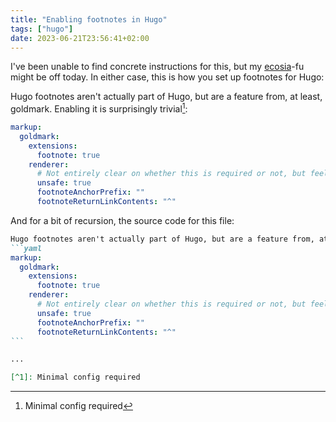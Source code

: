 ```yaml
---
title: "Enabling footnotes in Hugo"
tags: ["hugo"]
date: 2023-06-21T23:56:41+02:00
---
```


I've been unable to find concrete instructions for this, but my [ecosia](//ecosia.org)-fu might be off today. In either case, this is how you set up footnotes for Hugo:

Hugo footnotes aren't actually part of Hugo, but are a feature from, at least, goldmark. Enabling it is surprisingly trivial[^1]:
```yaml
markup:
  goldmark:
    extensions:
      footnote: true
    renderer:
      # Not entirely clear on whether this is required or not, but feel free to play around with it
      unsafe: true
      footnoteAnchorPrefix: ""
      footnoteReturnLinkContents: "^"
```

And for a bit of recursion, the source code for this file:
````markdown
Hugo footnotes aren't actually part of Hugo, but are a feature from, at least, goldmark. Enabling it is surprisingly trivial[^1]:
```yaml
markup:
  goldmark:
    extensions:
      footnote: true
    renderer:
      # Not entirely clear on whether this is required or not, but feel free to play around with it
      unsafe: true
      footnoteAnchorPrefix: ""
      footnoteReturnLinkContents: "^"
```

...

[^1]: Minimal config required
````


[^1]: Minimal config required
